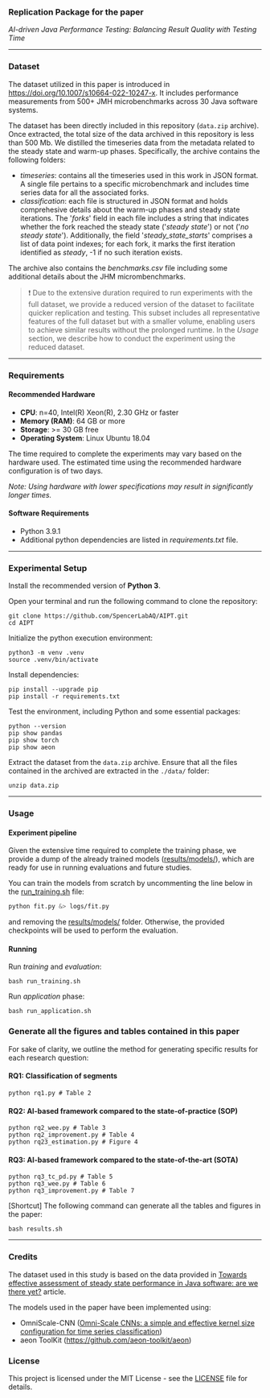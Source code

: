 ### Replication Package for the paper

*AI-driven Java Performance Testing: Balancing Result Quality with Testing Time*

---
### Dataset

The dataset utilized in this paper is introduced in https://doi.org/10.1007/s10664-022-10247-x.
It includes performance measurements from 500+ JMH microbenchmarks across 30 Java software systems.

The dataset has been directly included in this repository (`data.zip` archive). Once extracted, the total size of the data archived in this repository is less than 500 Mb.
We distilled the timeseries data from the metadata related to the steady state and warm-up phases.
Specifically, the archive contains the following folders:
- *timeseries*: contains all the timeseries used in this work in JSON format. A single file pertains to a specific microbenchmark and includes time series data for all the associated forks.
- *classification*: each file is structured in JSON format and holds comprehesive details about the warm-up phases and steady state iterations. The '*forks*' field in each file includes a string that indicates whether the fork reached the steady state ('*steady state*') or not ('*no steady state*'). 
Additionally, the field '*steady_state_starts*' comprises a list of data point indexes; for each fork, it marks the first iteration identified as *steady*, -1 if no such iteration exists.

The archive also contains the *benchmarks.csv* file including some additional details about the JHM micrombenchmarks.

> :exclamation: Due to the extensive duration required to run experiments with the full dataset, we provide a reduced version of the dataset to facilitate quicker replication and testing. This subset includes all representative features of the full dataset but with a smaller volume, enabling users to achieve similar results without the prolonged runtime. In the *Usage* section, we describe how to conduct the experiment using the reduced dataset.

---
### Requirements

#### Recommended Hardware

- **CPU**: n=40, Intel(R) Xeon(R), 2.30 GHz or faster
- **Memory (RAM)**: 64 GB or more
- **Storage**: >= 30 GB free
- **Operating System**: Linux Ubuntu 18.04

The time required to complete the experiments may vary based on the hardware used. The estimated time using the recommended hardware configuration is of two days.

*Note: Using hardware with lower specifications may result in significantly longer times.*

#### Software Requirements
- Python 3.9.1
- Additional python dependencies are listed in *requirements.txt* file. 

---
### Experimental Setup
 
Install the recommended version of **Python 3**.

Open your terminal and run the following command to clone the repository:
```shell
git clone https://github.com/SpencerLabAQ/AIPT.git
cd AIPT
```

Initialize the python execution environment:
```shell
python3 -m venv .venv
source .venv/bin/activate
```

Install dependencies:
```shell
pip install --upgrade pip
pip install -r requirements.txt
```

Test the environment, including Python and some essential packages:
```shell
python --version
pip show pandas
pip show torch
pip show aeon
```

Extract the dataset from the `data.zip` archive.
Ensure that all the files contained in the archived are extracted in the `./data/` folder:
```shell
unzip data.zip
```

---
### Usage

#### Experiment pipeline

Given the extensive time required to complete the training phase, we provide a dump of the already trained models ([results/models/](./results/models/)), which are ready for use in running evaluations and future studies.

You can train the models from scratch by uncommenting the line below in the [run_training.sh](run_training.sh) file:
```bash
python fit.py &> logs/fit.py
```
and removing the [results/models/](./results/models/) folder. Otherwise, the provided checkpoints will be used to perform the evaluation.

#### Running

Run *training* and *evaluation*:
```shell
bash run_training.sh
```

Run *application* phase:
```shell
bash run_application.sh
```

### Generate all the figures and tables contained in this paper

For sake of clarity, we outline the method for generating specific results for each research question:

#### RQ1: Classification of segments
```shell
python rq1.py # Table 2
```

#### RQ2: AI-based framework compared to the state-of-practice (SOP)
```shell
python rq2_wee.py # Table 3
python rq2_improvement.py # Table 4
python rq23_estimation.py # Figure 4
```

#### RQ3: AI-based framework compared to the state-of-the-art (SOTA)
```shell
python rq3_tc_pd.py # Table 5
python rq3_wee.py # Table 6
python rq3_improvement.py # Table 7
```

[Shortcut] The following command can generate all the tables and figures in the paper:
```shell
bash results.sh 
```

---
### Credits

The dataset used in this study is based on the data provided in <a href="https://doi.org/10.1007/s10664-022-10247-x">Towards effective assessment of steady state performance in Java software: are we there yet?</a> article. 

The models used in the paper have been implemented using:
- OmniScale-CNN (<a href="https://doi.org/10.48550/arXiv.2002.10061">Omni-Scale CNNs: a simple and effective kernel size configuration for time series classification</a>)
- aeon ToolKit (https://github.com/aeon-toolkit/aeon)

### License

This project is licensed under the MIT License - see the [LICENSE](LICENSE) file for details.